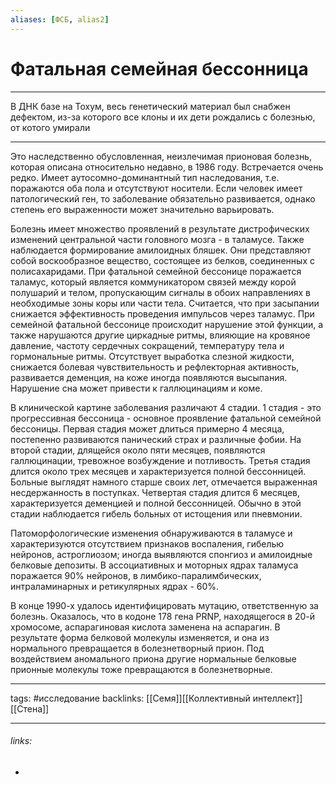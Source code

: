 ```yaml
---
aliases: [ФСБ, alias2]
---
```

# Фатальная семейная бессонница
---
В ДНК базе на Тохум, весь генетический материал был снабжен дефектом, из-за которого все клоны и их дети рождались с болезнью, от котого умирали 

---
Это наследственно обусловленная, неизлечимая прионовая болезнь, которая описана относительно недавно, в 1986 году. Встречается очень редко. Имеет аутосомно-доминантный тип наследования, т.е. поражаются оба пола и отсутствуют носители. Если человек имеет патологический ген, то заболевание обязательно развивается, однако степень его выраженности может значительно варьировать. 

Болезнь имеет множество проявлений в результате дистрофических изменений центральной части головного мозга - в таламусе. Также наблюдается формирование амилоидных бляшек. Они представляют собой воскообразное вещество, состоящее из белков, соединенных с полисахаридами. При фатальной семейной бессонице поражается таламус, который является коммуникатором связей между корой полушарий и телом, пропускающим сигналы в обоих направлениях в необходимые зоны коры или части тела. Считается, что при засыпании снижается эффективность проведения импульсов через таламус. При семейной фатальной бессонице происходит нарушение этой функции, а также нарушаются другие циркадные ритмы, влияющие на кровяное давление, частоту сердечных сокращений, температуру тела и гормональные ритмы. Отсутствует выработка слезной жидкости, снижается болевая чувствительность и рефлекторная активность, развивается деменция, на коже иногда появляются высыпания. Нарушение сна может привести к галлюцинациям и коме.  

В клинической картине заболевания различают 4 стадии. 1 стадия - это прогрессивная бессоница - основное проявление фатальной семейной бессоницы. Первая стадия может длиться примерно 4 месяца, постепенно развиваются панический страх и различные фобии. На второй стадии, длящейся около пяти месяцев, появляются галлюцинации, тревожное возбуждение и потливость. Третья стадия длится около трех месяцев и характеризуется полной бессонницей. Больные выглядят намного старше своих лет, отмечается выраженная несдержанность в поступках. Четвертая стадия длится 6 месяцев, характеризуется деменцией и полной бессонницей. Обычно в этой стадии наблюдается гибель больных от истощения или пневмонии.  

Патоморфологические изменения обнаруживаются в таламусе и характеризуются отсутствием признаков воспаления, гибелью нейронов, астроглиозом; иногда выявляются спонгиоз и амилоидные белковые депозиты. В ассоциативных и моторных ядрах таламуса поражается 90% нейронов, в лимбико-паралимбических, интраламинарных и ретикулярных ядрах - 60%.

В конце 1990-х удалось идентифицировать мутацию, ответственную за болезнь. Оказалось, что в кодоне 178 гена PRNP, находящегося в 20-й хромосоме, аспарагиновая кислота заменена на аспарагин. В результате форма белковой молекулы изменяется, и она из нормального превращается в болезнетворный прион. Под воздействием аномального приона другие нормальные белковые прионные молекулы тоже превращаются в болезнетворные.

---
tags: #исследование 
backlinks: [[Семя]][[Коллективный интеллект]][[Стена]]

---
###### links:
- 

